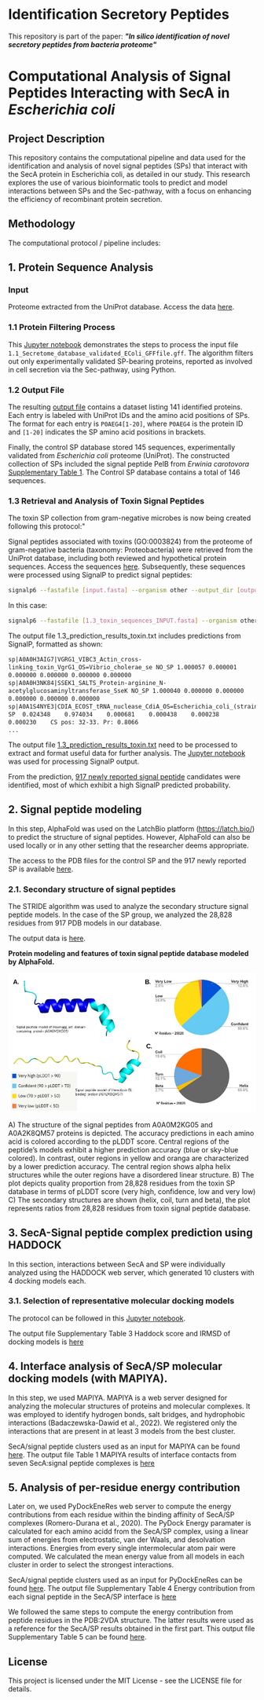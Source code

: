# Identification Secretory Peptides
This repository is part of the paper: ***"In silico identification of novel secretory peptides from bacteria proteome"***


# Computational Analysis of Signal Peptides Interacting with SecA in *Escherichia coli*

## Project Description
This repository contains the computational pipeline and data used for the identification and analysis of novel signal peptides (SPs) that interact with the SecA protein in Escherichia coli, as detailed in our study. This research explores the use of various bioinformatic tools to predict and model interactions between SPs and the Sec-pathway, with a focus on enhancing the efficiency of recombinant protein secretion.



## Methodology

The computational protocol / pipeline includes:

## 1. Protein Sequence Analysis

### Input
Proteome extracted from the UniProt database. Access the data [here](https://doi.org/10.5281/zenodo.10971817).

### 1.1 Protein Filtering Process
This [Jupyter notebook](/notebooks/1.2_Proteome_analysis_Sec_pathway_positionformatting.ipynb) demonstrates the steps to process the input file `1.1_Secretome_database_validated_EColi_GFFfile.gff`. The algorithm filters out only experimentally validated SP-bearing proteins, reported as involved in cell secretion via the Sec-pathway, using Python.

### 1.2 Output File
The resulting [output file](data/1.2_Input_for_uniprot_IDmapping.txt) contains a dataset listing 141 identified proteins. Each entry is labeled with UniProt IDs and the amino acid positions of SPs. The format for each entry is `P0AEG4[1-20]`, where `P0AEG4` is the protein ID and `[1-20]` indicates the SP amino acid positions in brackets.

Finally, the control SP database stored 145 sequences, experimentally validated from *Escherichia coli* proteome (UniProt). The constructed collection of SPs included the signal peptide PelB from *Erwinia carotovora* [Supplementary Table 1](/outputs/SupplementaryTable1_SignalPeptides_with_experimental_evidence.xlsx). The Control SP database contains a total of 146 sequences.


### 1.3 Retrieval and Analysis of Toxin Signal Peptides

The toxin SP collection from gram-negative microbes is now being created following this protocol:"

Signal peptides associated with toxins (GO:0003824) from the proteome of gram-negative bacteria (taxonomy: Proteobacteria) were retrieved from the UniProt database, including both reviewed and hypothetical protein sequences. Access the sequences [here](https://doi.org/10.5281/zenodo.10971817). Subsequently, these sequences were processed using SignalP to predict signal peptides:

```bash
signalp6 --fastafile [input.fasta] --organism other --output_dir [outputDir] --format txt --mode fasta
```
In this case:

```bash
signalp6 --fastafile [1.3_toxin_sequences_INPUT.fasta] --organism other --output_dir [Results_toxin/] --format txt --mode fasta
```


The output file 1.3_prediction_results_toxin.txt includes predictions from SignalP, formatted as shown:

```
sp|A0A0H3AIG7|VGRG1_VIBC3_Actin_cross-linking_toxin_VgrG1_OS=Vibrio_cholerae_se NO_SP 1.000057 0.000001 0.000000 0.000000 0.000000 0.000000
sp|A0A0H3NK84|SSEK1_SALTS_Protein-arginine_N-acetylglucosaminyltransferase_SseK NO_SP 1.000040 0.000000 0.000000 0.000000 0.000000 0.000000
sp|A0A1S4NYE3|CDIA_ECOST_tRNA_nuclease_CdiA_OS=Escherichia_coli_(strain_STEC_O3	SP	0.024348	0.974034	0.000681	0.000438	0.000238	0.000230	CS pos: 32-33. Pr: 0.8066
...
```

The output file [1.3_prediction_results_toxin.txt]([https://doi.org/10.5281/zenodo.10971817](https://www.dropbox.com/scl/fi/tnfzn8st611xdv26vs9c5/1.3_toxin_sequences_INPUT.fasta?rlkey=85fmeqjw1l51uh4r67dc1ee49&dl=0)) need to be processed to extract and format useful data for further analysis. The [Jupyter notebook](/notebooks/1.3_ToxinPeptideDatabase_Generation_fromSignalP.ipynb) was used for processing SignalP output.

From the prediction, [917 newly reported signal peptide](/outputs/SupplementaryTable2.xlsx) candidates were identified, most of which exhibit a high SignalP predicted probability.



## 2. Signal peptide modeling

In this step, AlphaFold was used on the LatchBio platform (https://latch.bio/) to predict the structure of signal peptides. However, AlphaFold can also be used locally or in any other setting that the researcher deems appropriate.

The access to the PDB files for the control SP and the 917 newly reported SP is available [here](https://doi.org/10.5281/zenodo.10971817).

### 2.1.	Secondary structure of signal peptides

The STRIDE algorithm was used to analyze the secondary structure signal peptide models. In the case of the SP group, we analyzed the 28,828 residues from 917 PDB models in our database. 

The output data is [here](https://doi.org/10.5281/zenodo.10971817).

**Protein modeling and features of toxin signal peptide database modeled by AlphaFold.**

![Fig2](/data/Fig2.JPG)

A) The structure of the signal peptides from A0A0M2KG05 and A0A2K8QM57 proteins is depicted. The accuracy predictions in each amino acid is colored according to the pLDDT score. Central regions of the peptide’s models exhibit a higher prediction accuracy (blue or sky-blue colored). In contrast, outer regions in yellow and oranga are characterized by a lower prediction accuracy. The central region shows alpha helix structures while the outer regions have a disordered linear structure. B) The plot depicts quality proportion from 28,828 residues from the toxin SP database in terms of pLDDT score (very high, confidence, low and very low) C) The secondary structures are shown (helix, coil, turn and beta), the plot represents ratios from 28,828 residues from toxin signal peptide database. 

## 3. SecA-Signal peptide complex prediction using HADDOCK

In this section, interactions between SecA and SP were individually analyzed using the HADDOCK web server, which generated 10 clusters with 4 docking models each.


### 3.1.	Selection of representative molecular docking models

 The protocol can be followed in this [Jupyter notebook](/notebooks/3.1_Compute_IRMSD_from_HADDOCKfiles.ipynb).

 The output file Supplementary Table 3 Haddock score and IRMSD of docking models is [here](/outputs/3.1_IRMSD_HADDOCKscore_tableresults.xlsx)

## 4.	Interface analysis of SecA/SP molecular docking models (with MAPIYA).

In this step, we used MAPIYA. MAPIYA is a web server designed for analyzing the molecular structures of proteins and molecular complexes. It was employed to identify hydrogen bonds, salt bridges, and hydrophobic interactions (Badaczewska-Dawid et al., 2022). We registered only the interactions that are present in at least 3 models from the best cluster.

SecA/signal peptide clusters used as an input for MAPIYA can be found [here](data/4_5_Input_clusters_for_PyDockEneRes_and_MAPIYA). The output file Table 1 MAPIYA results of interface contacts from seven SecA:signal peptide complexes is [here](outputs/Table1_MAPIYA_results.xlsx)

## 5. Analysis of per-residue energy contribution

Later on, we used PyDockEneRes web server to compute the energy contributions from each residue within the binding affinity of SecA/SP complexes (Romero-Durana et al., 2020). The PyDock Energy paramater is calculated for each amino acidd from the SecA/SP complex, using a linear sum of energies from electrostatic, van der Waals, and desolvation interactions. Energies from every single intermolecular atom pair were computed. We calculated the mean energy value from all models in each cluster in order to select the strongest interactions.

SecA/signal peptide clusters used as an input for PyDockEneRes can be found [here](data/4_5_Input_clusters_for_PyDockEneRes_and_MAPIYA). The output file Supplementary Table 4 Energy contribution from each signal peptide in the SecA/SP interface is [here](outputs/Supplementary_Table4.xlsx)


We followed the same steps to compute the energy contribution from peptide residues in the PDB:2VDA structure. The latter results were used as a reference for the SecA/SP results obtained in the first part. This output file Supplementary Table 5 can be found [here](outputs/Supplementary_Table5.xlsx).




## License

This project is licensed under the MIT License - see the LICENSE file for details.


